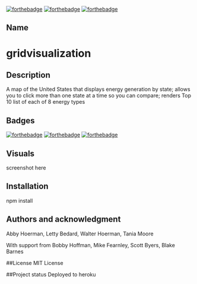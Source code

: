 [![forthebadge](https://forthebadge.com/images/badges/powered-by-electricity.svg)](https://forthebadge.com)
                    [![forthebadge](https://forthebadge.com/images/badges/uses-html.svg)](https://forthebadge.com)
                    [![forthebadge](https://forthebadge.com/images/badges/built-with-science.svg)](https://forthebadge.com)

## Name

# gridvisualization

## Description

A map of the United States that displays energy generation by state; allows you to click more than one state at a time so you can compare; renders Top 10 list of each of 8 energy types

## Badges

[![forthebadge](https://forthebadge.com/images/badges/powered-by-electricity.svg)](https://forthebadge.com)
[![forthebadge](https://forthebadge.com/images/badges/uses-html.svg)](https://forthebadge.com)
[![forthebadge](https://forthebadge.com/images/badges/built-with-science.svg)](https://forthebadge.com)

## Visuals
screenshot here

## Installation

npm install


## Authors and acknowledgment
Abby Hoerman, Letty Bedard, Walter Hoerman, Tania Moore

With support from Bobby Hoffman, Mike Fearnley, Scott Byers, Blake Barnes

##License
MIT License

##Project status
Deployed to heroku

